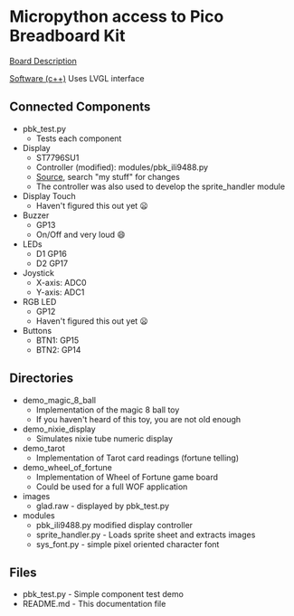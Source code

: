 # Micropython access to Pico Breadboard Kit

[Board Description](https://wiki.52pi.com/index.php?title=EP-0172)

[Software (c++)](https://github.com/geeekpi/pico_breadboard_kit/tree/pico2) Uses LVGL interface

## Connected Components
- pbk_test.py
  - Tests each component
- Display
  - ST7796SU1
  - Controller (modified): modules/pbk_ili9488.py
  - [Source](https://github.com/QiaoTuCodes/MicroPython-_ILI9488/tree/main), search "my stuff" for changes
  - The controller was also used to develop the sprite_handler module
- Display Touch
  - Haven't figured this out yet :frowning:
- Buzzer
  - GP13
  - On/Off and very loud :smile:
- LEDs
  - D1 GP16
  - D2 GP17
- Joystick
  - X-axis: ADC0
  - Y-axis: ADC1
- RGB LED
  - GP12
  - Haven't figured this out yet :frowning:
- Buttons
  - BTN1: GP15
  - BTN2: GP14

## Directories

- demo_magic_8_ball
  - Implementation of the magic 8 ball toy
  - If you haven't heard of this toy, you are not old enough
- demo_nixie_display
  - Simulates nixie tube numeric display
- demo_tarot
  - Implementation of Tarot card readings (fortune telling)
- demo_wheel_of_fortune
  - Implementation of Wheel of Fortune game board
  - Could be used for a full WOF application
- images
  - glad.raw - displayed by pbk_test.py
- modules
  - pbk_ili9488.py modified display controller
  - sprite_handler.py - Loads sprite sheet and extracts images
  - sys_font.py - simple pixel oriented character font

## Files

- pbk_test.py - Simple component test demo
- README.md - This documentation file
